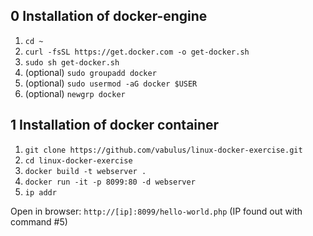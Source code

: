 ## 0 Installation of docker-engine
1. `cd ~`
2. `curl -fsSL https://get.docker.com -o get-docker.sh`  
3. `sudo sh get-docker.sh`
4. (optional) `sudo groupadd docker`
5. (optional) `sudo usermod -aG docker $USER`
6. (optional) `newgrp docker`

## 1 Installation of docker container
1. `git clone https://github.com/vabulus/linux-docker-exercise.git`
2. `cd linux-docker-exercise`
3. `docker build -t webserver .`
4. `docker run -it -p 8099:80 -d webserver`
5. `ip addr`

Open in browser: `http://[ip]:8099/hello-world.php` (IP found out with command #5)
